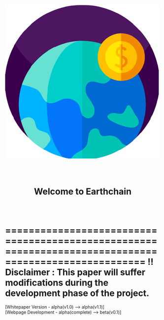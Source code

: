 
![GitHub Logo](/Images/transparent_logo.png)

<br><br>
<center>
  <h1>Welcome to Earthchain</h1>
</center>
<br><br>

======================================================================================================
!! Disclaimer : This paper will suffer modifications during the development phase of the project. 
======================================================================================================

[Whitepaper Version - alpha(v1.0) --> alpha(v1.1)] 
<br>
[Webpage Development - alpha(complete) --> beta(v0.1)]
